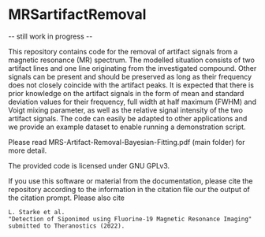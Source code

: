# MRSartifactRemoval

-- still work in progress --

This repository contains code for the removal of artifact signals from a magnetic resonance (MR) spectrum. The modelled situation consists of two artifact lines and one line originating from the investigated compound. Other signals can be present and should be preserved as long as their frequency does not closely coincide with the artifact peaks. It is expected that there is prior knowledge on the artifact signals in the form of mean and standard deviation values for their frequency, full width at half maximum (FWHM) and Voigt mixing parameter, as well as the relative signal intensity of the two artifact signals. The code can easily be adapted to other applications and we provide an example dataset to enable running a demonstration script.

Please read MRS-Artifact-Removal-Bayesian-Fitting.pdf (main folder) for more detail.

The provided code is licensed under GNU GPLv3.

If you use this software or material from the documentation, please cite the repository according to the information in the citation file our the output of the citation prompt. Please also cite  

    L. Starke et al.  
    "Detection of Siponimod using Fluorine-19 Magnetic Resonance Imaging"  
    submitted to Theranostics (2022).  
